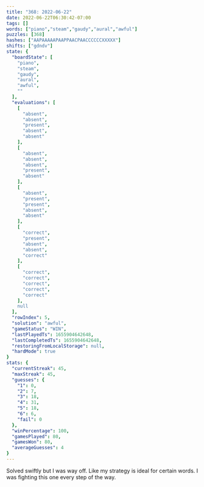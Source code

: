 ```yaml
---
title: "368: 2022-06-22"
date: 2022-06-22T06:30:42-07:00
tags: []
words: ["piano","steam","gaudy","aural","awful"]
puzzles: [368]
hashes: ["AAPAAAAAPAAPPAACPAACCCCCCXXXXX"]
shifts: ["gdndv"]
state: {
  "boardState": [
    "piano",
    "steam",
    "gaudy",
    "aural",
    "awful",
    ""
  ],
  "evaluations": [
    [
      "absent",
      "absent",
      "present",
      "absent",
      "absent"
    ],
    [
      "absent",
      "absent",
      "absent",
      "present",
      "absent"
    ],
    [
      "absent",
      "present",
      "present",
      "absent",
      "absent"
    ],
    [
      "correct",
      "present",
      "absent",
      "absent",
      "correct"
    ],
    [
      "correct",
      "correct",
      "correct",
      "correct",
      "correct"
    ],
    null
  ],
  "rowIndex": 5,
  "solution": "awful",
  "gameStatus": "WIN",
  "lastPlayedTs": 1655904642648,
  "lastCompletedTs": 1655904642648,
  "restoringFromLocalStorage": null,
  "hardMode": true
}
stats: {
  "currentStreak": 45,
  "maxStreak": 45,
  "guesses": {
    "1": 0,
    "2": 7,
    "3": 18,
    "4": 31,
    "5": 18,
    "6": 6,
    "fail": 0
  },
  "winPercentage": 100,
  "gamesPlayed": 80,
  "gamesWon": 80,
  "averageGuesses": 4
}
---
```


<!-- more -->
Solved swiftly but I was way off. Like my strategy is ideal for certain words. I was fighting this one every step of the way. 
